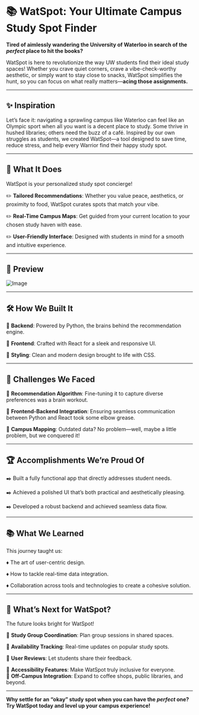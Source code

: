 # 📚 **WatSpot: Your Ultimate Campus Study Spot Finder**  

**Tired of aimlessly wandering the University of Waterloo in search of the *perfect* place to hit the books?**  

WatSpot is here to revolutionize the way UW students find their ideal study spaces! Whether you crave quiet corners, crave a vibe-check-worthy aesthetic, or simply want to stay close to snacks, 
WatSpot simplifies the hunt, so you can focus on what really matters—**acing those assignments.**  

---

## ✨ **Inspiration**  
Let’s face it: navigating a sprawling campus like Waterloo can feel like an Olympic sport when all you want is a decent place to study. 
Some thrive in hushed libraries; others need the buzz of a café.
Inspired by our own struggles as students, we created WatSpot—a tool designed to save time, reduce stress, and help every Warrior find their happy study spot.  

---

## 🚀 **What It Does**  

WatSpot is your personalized study spot concierge!  

:pencil2: **Tailored Recommendations**: Whether you value peace, aesthetics, or proximity to food, WatSpot curates spots that match your vibe.  

:pencil2: **Real-Time Campus Maps**: Get guided from your current location to your chosen study haven with ease.  

:pencil2: **User-Friendly Interface**: Designed with students in mind for a smooth and intuitive experience.  

---

## 🎨 **Preview**  

![Image](https://github.com/user-attachments/assets/07b2d8e3-d70e-4e56-b701-e78d69020785)  

---

## 🛠 **How We Built It**  

:pushpin: **Backend**: Powered by Python, the brains behind the recommendation engine.  

:pushpin: **Frontend**: Crafted with React for a sleek and responsive UI.  

:pushpin: **Styling**: Clean and modern design brought to life with CSS.  

---

## 🧗 **Challenges We Faced**  

:round_pushpin: **Recommendation Algorithm**: Fine-tuning it to capture diverse preferences was a brain workout.  

:round_pushpin: **Frontend-Backend Integration**: Ensuring seamless communication between Python and React took some elbow grease.  

:round_pushpin: **Campus Mapping**: Outdated data? No problem—well, maybe a little problem, but we conquered it!  

---

## 🏆 **Accomplishments We’re Proud Of**  

:black_nib: Built a fully functional app that directly addresses student needs.  

:black_nib: Achieved a polished UI that’s both practical and aesthetically pleasing.  

:black_nib: Developed a robust backend and achieved seamless data flow.  

---

## 📚 **What We Learned**  

This journey taught us:  

:diamonds: The art of user-centric design.  

:diamonds: How to tackle real-time data integration.  

:diamonds: Collaboration across tools and technologies to create a cohesive solution.  

---

## 🌟 **What’s Next for WatSpot?**  

The future looks bright for WatSpot!  

:gem: **Study Group Coordination**: Plan group sessions in shared spaces.  

:gem: **Availability Tracking**: Real-time updates on popular study spots.  

:gem: **User Reviews**: Let students share their feedback.  

:gem: **Accessibility Features**: Make WatSpot truly inclusive for everyone.  
:gem: **Off-Campus Integration**: Expand to coffee shops, public libraries, and beyond.  

---  

**Why settle for an “okay” study spot when you can have the *perfect* one? Try WatSpot today and level up your campus experience!**  
